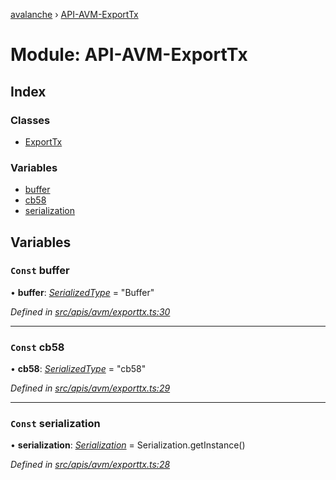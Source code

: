 [avalanche](../README.md) › [API-AVM-ExportTx](api_avm_exporttx.md)

# Module: API-AVM-ExportTx

## Index

### Classes

* [ExportTx](../classes/api_avm_exporttx.exporttx.md)

### Variables

* [buffer](api_avm_exporttx.md#const-buffer)
* [cb58](api_avm_exporttx.md#const-cb58)
* [serialization](api_avm_exporttx.md#const-serialization)

## Variables

### `Const` buffer

• **buffer**: *[SerializedType](src_utils.md#serializedtype)* = "Buffer"

*Defined in [src/apis/avm/exporttx.ts:30](https://github.com/ava-labs/avalanchejs/blob/8c220c6/src/apis/avm/exporttx.ts#L30)*

___

### `Const` cb58

• **cb58**: *[SerializedType](src_utils.md#serializedtype)* = "cb58"

*Defined in [src/apis/avm/exporttx.ts:29](https://github.com/ava-labs/avalanchejs/blob/8c220c6/src/apis/avm/exporttx.ts#L29)*

___

### `Const` serialization

• **serialization**: *[Serialization](../classes/utils_serialization.serialization.md)* = Serialization.getInstance()

*Defined in [src/apis/avm/exporttx.ts:28](https://github.com/ava-labs/avalanchejs/blob/8c220c6/src/apis/avm/exporttx.ts#L28)*
